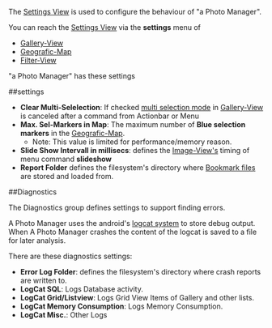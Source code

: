 The [Settings View](settings) is used to configure the behaviour of "a Photo Manager". 

You can reach the [Settings View](settings) via the **settings** menu of 

* [Gallery-View](https://github.com/k3b/AndroFotoFinder/wiki/Gallery-View)
* [Geografic-Map](https://github.com/k3b/AndroFotoFinder/wiki/geographic-map)
* [Filter-View](https://github.com/k3b/AndroFotoFinder/wiki/Filter-View)

"a Photo Manager" has these settings

##settings

* **Clear Multi-Selelection**: If checked [multi selection mode](Gallery-View#Multiselection) in [Gallery-View](Gallery-View) is canceled after a command from Actionbar or Menu
* **Max. Sel-Markers in Map**: The maximum number of **Blue selection markers** in the [Geografic-Map](geographic-map).
	* Note: This value is limited for performance/memory reason.
* **Slide Show Intervall in millisecs**: defines the [Image-View's](Image-View) timing of menu command **slideshow**
* **Report Folder** defines the filesystem's directory where [Bookmark files](Bookmarks) are stored and loaded from.

##Diagnostics

The Diagnostics group defines settings to support finding errors.

A Photo Manager uses the android's [logcat system](http://developer.android.com/tools/help/logcat.html) to store debug output.
When A Photo Manager crashes the content of the logcat is saved to a file for later analysis.

There are these diagnostics settings:

* **Error Log Folder**: defines the filesystem's directory where crash reports are written to.
* **LogCat SQL**: Logs Database activity.
* **LogCat Grid/Listview**: Logs Grid View Items of Gallery and other lists.
* **LogCat Memory Consumption**: Logs Memory Consumption.
* **LogCat Misc.**: Other Logs
